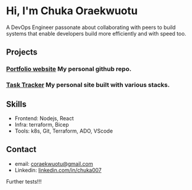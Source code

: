# Hi, I'm Chuka Oraekwuotu

A DevOps Engineer passonate about collaborating with peers to build systems that enable developers build more efficiently and with speed too.

## Projects


### [Portfolio website](https:github.com/chukky007) My personal github repo.

### [Task Tracker](https://github.com/chukky007) My personal site built with various stacks.

## Skills
- Frontend: Nodejs, React
- Infra: terraform, Bicep
- Tools: k8s, Git, Terraform, ADO, VScode

## Contact
- email: coraekwuotu@gmail.com
- Linkedin: [linkedin.com/in/chuka007](linked0n.com/in/chuka007)

Further tests!!!